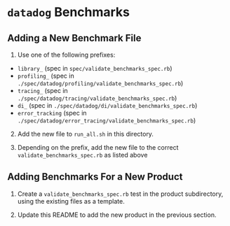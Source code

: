 # `datadog` Benchmarks

## Adding a New Benchmark File

1. Use one of the following prefixes:

  - `library_` (spec in `spec/validate_benchmarks_spec.rb`)
  - `profiling_` (spec in `./spec/datadog/profiling/validate_benchmarks_spec.rb`)
  - `tracing_` (spec in `./spec/datadog/tracing/validate_benchmarks_spec.rb`)
  - `di_` (spec in `./spec/datadog/di/validate_benchmarks_spec.rb`)
  - `error_tracking` (spec in `./spec/datadog/error_tracing/validate_benchmarks_spec.rb`)

2. Add the new file to `run_all.sh` in this directory.

3. Depending on the prefix, add the new file to the correct
  `validate_benchmarks_spec.rb` as listed above

## Adding Benchmarks For a New Product

1. Create a `validate_benchmarks_spec.rb` test in the product subdirectory,
  using the existing files as a template.

2. Update this README to add the new product in the previous section.
